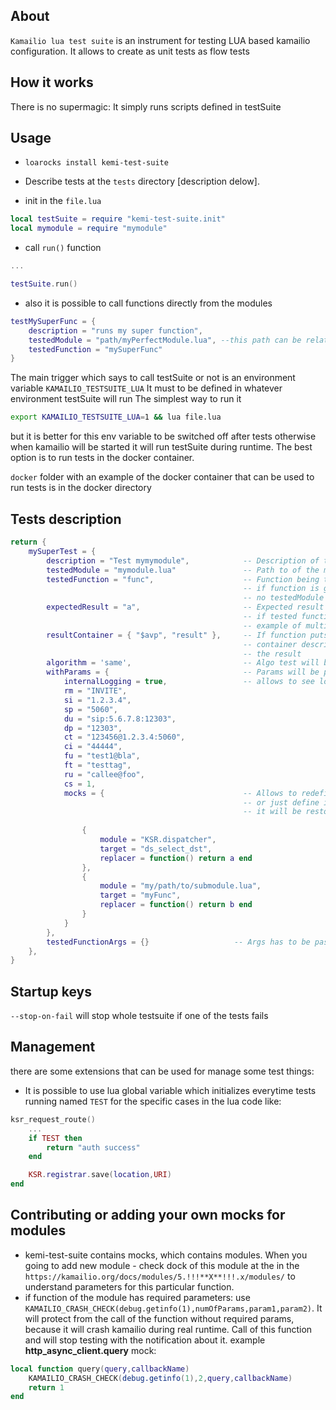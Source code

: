 ## About
`Kamailio lua test suite` is an instrument for testing LUA based kamailio configuration. It allows to create as unit tests as flow tests

## How it works
There is no supermagic: It simply runs scripts defined in testSuite

## Usage

- `loarocks install kemi-test-suite`

- Describe tests at the `tests` directory [description delow].

- init in the `file.lua`
```lua
local testSuite = require "kemi-test-suite.init"
local mymodule = require "mymodule"
```
- call `run()` function
```lua
...

testSuite.run()
```
- also it is possible to call functions directly from the modules
```lua
testMySuperFunc = {
    description = "runs my super function",
    testedModule = "path/myPerfectModule.lua", --this path can be relative. the root path is a path where your main lua file exist: the one included in modparam("app_lua","load","/path/to/main/file.lua")
    testedFunction = "mySuperFunc"
}
```
The main trigger which says to call testSuite or not is an environment variable `KAMAILIO_TESTSUITE_LUA`
It must to be defined in whatever environment testSuite will run
The simplest way to run it
```bash
export KAMAILIO_TESTSUITE_LUA=1 && lua file.lua
```
but it is better for this env variable to be switched off after tests otherwise when kamailio will be started it will run testSuite during runtime.
The best option is to run tests in the docker container.

`docker` folder with an example of the docker container that can be used to run tests is in the docker directory

## Tests description
```lua
return {
    mySuperTest = {
        description = "Test mymymodule",            -- Description of the test.                                 REQUIRED
        testedModule = "mymodule.lua"               -- Path to of the module contains testedFunction
        testedFunction = "func",                    -- Function being tested. kamailio here is a global         REQUIRED
                                                    -- if function is global like ksr_requrest_route 
                                                    -- no testedModule param needed.
        expectedResult = "a",                       -- Expected result of tested function,
                                                    -- if tested function returns more than 1 result then expectedResult has to be a table. 
                                                    -- example of multiple vaules expected: { "bla", {a=1,b=2} }
        resultContainer = { "$avp", "result" },     -- If function puts some value into the vp result 
                                                    -- container describes for testSuite where to find 
                                                    -- the result
        algorithm = 'same',                         -- Algo test will be running: same/notSame                  DEFAULT: same
        withParams = {                              -- Params will be passed into mock instead of defaults
            internalLogging = true,                 -- allows to see log messages inside tested functions       DEFAULT: false
            rm = "INVITE",
            si = "1.2.3.4",
            sp = "5060",
            du = "sip:5.6.7.8:12303",
            dp = "12303",
            ct = "123456@1.2.3.4:5060",
            ci = "44444",
            fu = "test1@bla",
            ft = "testtag",
            ru = "callee@foo",
            cs = 1,
            mocks = {                               -- Allows to redefine or define  behaviour of some functions
                                                    -- or just define it for the test if it not exists at all
                                                    -- it will be restored to original state after particular test runs
                                        
                {
                    module = "KSR.dispatcher",
                    target = "ds_select_dst",
                    replacer = function() return a end
                },
                {
                    module = "my/path/to/submodule.lua",
                    target = "myFunc",
                    replacer = function() return b end
                }
            }
        },
        testedFunctionArgs = {}                   -- Args has to be passed into tested function
    },
}
```
## Startup keys
`--stop-on-fail` will stop whole testsuite if one of the tests fails

## Management
there are some extensions that can be used for manage some test things:

- It is possible to use lua global variable which initializes everytime tests running named `TEST` for the specific cases in the lua code like:
```lua
ksr_request_route() 
    ...
    if TEST then
        return "auth success"
    end

    KSR.registrar.save(location,URI)
end
```

## Contributing or adding your own mocks for modules
- kemi-test-suite contains mocks, which contains modules. When you going to add new module - check dock of this module at the in the `https://kamailio.org/docs/modules/5.!!!**X**!!!.x/modules/` to understand parameters for this particular function. 
- if function of the module has required parameters: use `KAMAILIO_CRASH_CHECK(debug.getinfo(1),numOfParams,param1,param2)`. It will protect from the call of the function without required params, because it will crash kamailio during real runtime. Call of this function and will stop testing with the notification about it.
example **http_async_client.query** mock:
```lua
local function query(query,callbackName) 
    KAMAILIO_CRASH_CHECK(debug.getinfo(1),2,query,callbackName)
    return 1
end
```